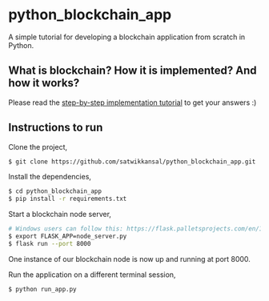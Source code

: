 # python_blockchain_app

A simple tutorial for developing a blockchain application from scratch in Python.

## What is blockchain? How it is implemented? And how it works?

Please read the [step-by-step implementation tutorial](https://www.ibm.com/developerworks/cloud/library/cl-develop-blockchain-app-in-python/index.html) to get your answers :)

## Instructions to run

Clone the project,

```sh
$ git clone https://github.com/satwikkansal/python_blockchain_app.git
```

Install the dependencies,

```sh
$ cd python_blockchain_app
$ pip install -r requirements.txt
```

Start a blockchain node server,

```sh
# Windows users can follow this: https://flask.palletsprojects.com/en/1.1.x/cli/#application-discovery
$ export FLASK_APP=node_server.py
$ flask run --port 8000
```

One instance of our blockchain node is now up and running at port 8000.


Run the application on a different terminal session,

```sh
$ python run_app.py
```
